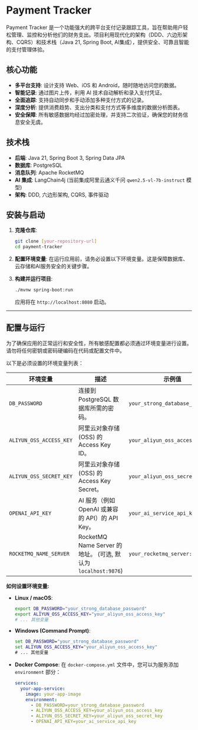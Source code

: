 # Payment Tracker

Payment Tracker 是一个功能强大的跨平台支付记录跟踪工具，旨在帮助用户轻松管理、监控和分析他们的财务支出。项目利用现代化的架构（DDD、六边形架构、CQRS）和技术栈（Java 21, Spring Boot, AI集成），提供安全、可靠且智能的支付管理体验。

## 核心功能

*   **多平台支持**: 设计支持 Web、iOS 和 Android，随时随地访问您的数据。
*   **智能记录**: 通过图片上传，利用 AI 技术自动解析和录入支付凭证。
*   **全面追踪**: 支持自动同步和手动添加多种支付方式的记录。
*   **深度分析**: 提供消费趋势、支出分类和支付方式等多维度的数据分析图表。
*   **安全保障**: 所有敏感数据均经过加密处理，并支持二次验证，确保您的财务信息安全无虞。

## 技术栈

*   **后端**: Java 21, Spring Boot 3, Spring Data JPA
*   **数据库**: PostgreSQL
*   **消息队列**: Apache RocketMQ
*   **AI 集成**: LangChain4j (当前集成阿里云通义千问 `qwen2.5-vl-7b-instruct` 模型)
*   **架构**: DDD, 六边形架构, CQRS, 事件驱动

## 安装与启动

1.  **克隆仓库**:
    ```bash
    git clone [your-repository-url]
    cd payment-tracker
    ```

2.  **配置环境变量**:
    在运行应用前，请务必设置以下环境变量。这是保障数据库、云存储和AI服务安全的关键步骤。

3.  **构建并运行项目**:
    ```bash
    ./mvnw spring-boot:run
    ```
    应用将在 `http://localhost:8080` 启动。

---

## 配置与运行

为了确保应用的正常运行和安全性，所有敏感配置都必须通过环境变量进行设置。请勿将任何密钥或密码硬编码在代码或配置文件中。

以下是必须设置的环境变量列表：

| 环境变量                  | 描述                                               | 示例值                               |
| ------------------------- | -------------------------------------------------- | ------------------------------------ |
| `DB_PASSWORD`             | 连接到 PostgreSQL 数据库所需的密码。               | `your_strong_database_password`      |
| `ALIYUN_OSS_ACCESS_KEY`   | 阿里云对象存储 (OSS) 的 Access Key ID。            | `your_aliyun_oss_access_key`         |
| `ALIYUN_OSS_SECRET_KEY`   | 阿里云对象存储 (OSS) 的 Access Key Secret。        | `your_aliyun_oss_secret_key`         |
| `OPENAI_API_KEY`          | AI 服务（例如 OpenAI 或兼容的 API）的 API Key。    | `your_ai_service_api_key`            |
| `ROCKETMQ_NAME_SERVER`    | RocketMQ Name Server 的地址。 (可选, 默认为 `localhost:9876`) | `your_rocketmq_server:9876`          |

**如何设置环境变量:**

*   **Linux / macOS**:
    ```bash
    export DB_PASSWORD="your_strong_database_password"
    export ALIYUN_OSS_ACCESS_KEY="your_aliyun_oss_access_key"
    # ... 其他变量
    ```

*   **Windows (Command Prompt)**:
    ```cmd
    set DB_PASSWORD="your_strong_database_password"
    set ALIYUN_OSS_ACCESS_KEY="your_aliyun_oss_access_key"
    # ... 其他变量
    ```

*   **Docker Compose**:
    在 `docker-compose.yml` 文件中，您可以为服务添加 `environment` 部分：
    ```yaml
    services:
      your-app-service:
        image: your-app-image
        environment:
          - DB_PASSWORD=your_strong_database_password
          - ALIYUN_OSS_ACCESS_KEY=your_aliyun_oss_access_key
          - ALIYUN_OSS_SECRET_KEY=your_aliyun_oss_secret_key
          - OPENAI_API_KEY=your_ai_service_api_key